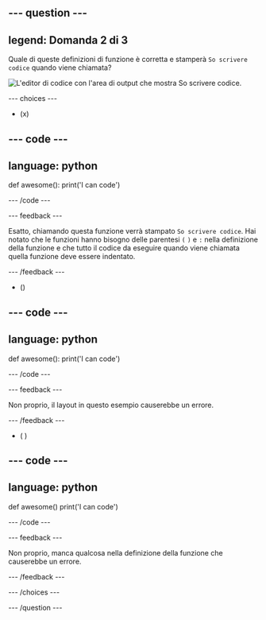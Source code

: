 
--- question ---
---
legend: Domanda 2 di 3
---

Quale di queste definizioni di funzione è corretta e stamperà `So scrivere codice` quando viene chiamata?

![L'editor di codice con l'area di output che mostra <code>So scrivere codice</code>.](images/quiz2.png)

--- choices ---

- (x)

--- code ---
---
language: python
---

def awesome(): print('I can code')

--- /code ---

 --- feedback ---

Esatto, chiamando questa funzione verrà stampato `So scrivere codice`. Hai notato che le funzioni hanno bisogno delle parentesi `(` `)` e `:` nella definizione della funzione e che tutto il codice da eseguire quando viene chiamata quella funzione deve essere indentato.

 --- /feedback ---

- ()

--- code ---
---
language: python
---

def awesome(): print('I can code')

--- /code ---

 --- feedback ---

 Non proprio, il layout in questo esempio causerebbe un errore.

 --- /feedback ---

- ( )

--- code ---
---
language: python
---

def awesome() print('I can code')

--- /code ---

 --- feedback ---

Non proprio, manca qualcosa nella definizione della funzione che causerebbe un errore.

 --- /feedback ---

--- /choices ---

--- /question ---
